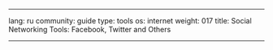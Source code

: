 

---

lang: ru
community: guide
type: tools
os: internet
weight: 017
title: Social Networking Tools: Facebook, Twitter and Others

---

<stub>

